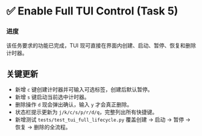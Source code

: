 # ✅ Enable Full TUI Control (Task 5)

### 进度
该任务要求的功能已完成，TUI 现可直接在界面内创建、启动、暂停、恢复和删除计时器。

## 关键更新

- 新增 `c` 键创建计时器并可输入可选标签，创建后默认暂停。
- 新增 `s` 键启动当前选中计时器。
- 删除操作 `d` 现会弹出确认，输入 `y` 才会真正删除。
- 状态栏提示更新为 `j/k/c/s/p/r/d/q`，完整列出所有快捷键。
- 新增测试 `tests/test_tui_full_lifecycle.py` 覆盖创建 → 启动 → 暂停 → 恢复 → 删除的全流程。
